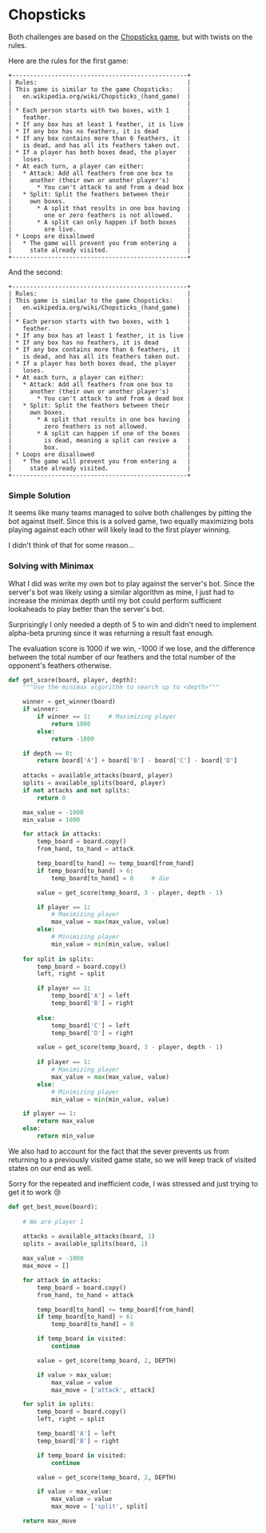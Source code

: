 # Chopsticks

Both challenges are based on the [Chopsticks game](https://en.wikipedia.org/wiki/Chopsticks\_\(hand\_game\)), but with twists on the rules.

Here are the rules for the first game:

```
+-------------------------------------------------+
| Rules:                                          |
| This game is similar to the game Chopsticks:    |
|   en.wikipedia.org/wiki/Chopsticks_(hand_game)  |
|                                                 |
| * Each person starts with two boxes, with 1     |
|   feather.                                      |
| * If any box has at least 1 feather, it is live |
| * If any box has no feathers, it is dead        |
| * If any box contains more than 6 feathers, it  |
|   is dead, and has all its feathers taken out.  |
| * If a player has both boxes dead, the player   |
|   loses.                                        |
| * At each turn, a player can either:            |
|   * Attack: Add all feathers from one box to    |
|     another (their own or another player's)     |
|       * You can't attack to and from a dead box |
|   * Split: Split the feathers between their     |
|     own boxes.                                  |
|       * A split that results in one box having  |
|         one or zero feathers is not allowed.    |
|       * A split can only happen if both boxes   |
|         are live.                               |
| * Loops are disallowed                          |
|   * The game will prevent you from entering a   |
|     state already visited.                      |
+-------------------------------------------------+
```

And the second:

```
+-------------------------------------------------+
| Rules:                                          |
| This game is similar to the game Chopsticks:    |
|   en.wikipedia.org/wiki/Chopsticks_(hand_game)  |
|                                                 |
| * Each person starts with two boxes, with 1     |
|   feather.                                      |
| * If any box has at least 1 feather, it is live |
| * If any box has no feathers, it is dead        |
| * If any box contains more than 6 feathers, it  |
|   is dead, and has all its feathers taken out.  |
| * If a player has both boxes dead, the player   |
|   loses.                                        |
| * At each turn, a player can either:            |
|   * Attack: Add all feathers from one box to    |
|     another (their own or another player's)     |
|       * You can't attack to and from a dead box |
|   * Split: Split the feathers between their     |
|     own boxes.                                  |
|       * A split that results in one box having  |
|         zero feathers is not allowed.           |
|       * A split can happen if one of the boxes  |
|         is dead, meaning a split can revive a   |
|         box.                                    |
| * Loops are disallowed                          |
|   * The game will prevent you from entering a   |
|     state already visited.                      |
+-------------------------------------------------+
```

### Simple Solution

It seems like many teams managed to solve both challenges by pitting the bot against itself. Since this is a solved game, two equally maximizing bots playing against each other will likely lead to the first player winning.

I didn't think of that for some reason...

### Solving with Minimax

What I did was write my own bot to play against the server's bot. Since the server's bot was likely using a similar algorithm as mine, I just had to increase the minimax depth until my bot could perform sufficient lookaheads to play better than the server's bot.

Surprisingly I only needed a depth of 5 to win and didn't need to implement alpha-beta pruning since it was returning a result fast enough.

The evaluation score is 1000 if we win, -1000 if we lose, and the difference between the total number of our feathers and the total number of the opponent's feathers otherwise.

```python
def get_score(board, player, depth):
    """Use the minimax algorithm to search up to <depth>"""

    winner = get_winner(board)
    if winner:
        if winner == 1:     # Maximizing player
            return 1000
        else:
            return -1000

    if depth == 0:
        return board['A'] + board['B'] - board['C'] - board['D']
    
    attacks = available_attacks(board, player)
    splits = available_splits(board, player)
    if not attacks and not splits:
        return 0

    max_value = -1000
    min_value = 1000

    for attack in attacks:
        temp_board = board.copy()
        from_hand, to_hand = attack

        temp_board[to_hand] += temp_board[from_hand]
        if temp_board[to_hand] > 6:
            temp_board[to_hand] = 0     # die

        value = get_score(temp_board, 3 - player, depth - 1)

        if player == 1:
            # Maximizing player
            max_value = max(max_value, value)
        else:
            # Minimizing player
            min_value = min(min_value, value)
    
    for split in splits:
        temp_board = board.copy()
        left, right = split

        if player == 1:
            temp_board['A'] = left
            temp_board['B'] = right
        
        else:
            temp_board['C'] = left
            temp_board['D'] = right

        value = get_score(temp_board, 3 - player, depth - 1)
        
        if player == 1:
            # Maximizing player
            max_value = max(max_value, value)
        else:
            # Minimizing player
            min_value = min(min_value, value)

    if player == 1:
        return max_value
    else:
        return min_value
```

We also had to account for the fact that the sever prevents us from returning to a previously visited game state, so we will keep track of visited states on our end as well.

Sorry for the repeated and inefficient code, I was stressed and just trying to get it to work :cry:

```python
def get_best_move(board):
    
    # We are player 1
    
    attacks = available_attacks(board, 1)
    splits = available_splits(board, 1)

    max_value = -1000
    max_move = []

    for attack in attacks:
        temp_board = board.copy()
        from_hand, to_hand = attack

        temp_board[to_hand] += temp_board[from_hand]
        if temp_board[to_hand] > 6:
            temp_board[to_hand] = 0

        if temp_board in visited:
            continue

        value = get_score(temp_board, 2, DEPTH)

        if value > max_value:
            max_value = value
            max_move = ['attack', attack]

    for split in splits:
        temp_board = board.copy()
        left, right = split

        temp_board['A'] = left
        temp_board['B'] = right

        if temp_board in visited:
            continue

        value = get_score(temp_board, 2, DEPTH)

        if value > max_value:
            max_value = value
            max_move = ['split', split]

    return max_move
```
